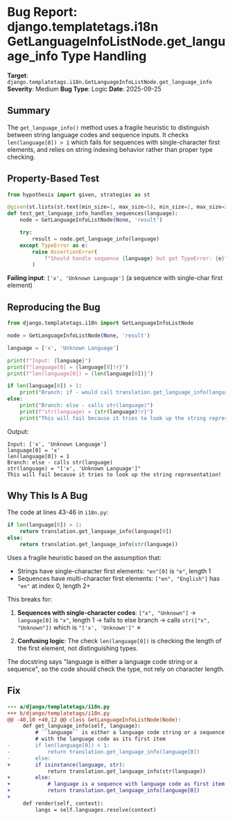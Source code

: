 # Bug Report: django.templatetags.i18n GetLanguageInfoListNode.get_language_info Type Handling

**Target**: `django.templatetags.i18n.GetLanguageInfoListNode.get_language_info`
**Severity**: Medium
**Bug Type**: Logic
**Date**: 2025-09-25

## Summary

The `get_language_info()` method uses a fragile heuristic to distinguish between string language codes and sequence inputs. It checks `len(language[0]) > 1` which fails for sequences with single-character first elements, and relies on string indexing behavior rather than proper type checking.

## Property-Based Test

```python
from hypothesis import given, strategies as st

@given(st.lists(st.text(min_size=1, max_size=5), min_size=2, max_size=2))
def test_get_language_info_handles_sequences(language):
    node = GetLanguageInfoListNode(None, 'result')

    try:
        result = node.get_language_info(language)
    except TypeError as e:
        raise AssertionError(
            f"Should handle sequence {language} but got TypeError: {e}"
        )
```

**Failing input**: `['x', 'Unknown Language']` (a sequence with single-char first element)

## Reproducing the Bug

```python
from django.templatetags.i18n import GetLanguageInfoListNode

node = GetLanguageInfoListNode(None, 'result')

language = ['x', 'Unknown Language']

print(f"Input: {language}")
print(f"language[0] = {language[0]!r}")
print(f"len(language[0]) = {len(language[0])}")

if len(language[0]) > 1:
    print("Branch: if - would call translation.get_language_info(language[0])")
else:
    print("Branch: else - calls str(language)")
    print(f"str(language) = {str(language)!r}")
    print("This will fail because it tries to look up the string representation!")
```

Output:
```
Input: ['x', 'Unknown Language']
language[0] = 'x'
len(language[0]) = 1
Branch: else - calls str(language)
str(language) = "['x', 'Unknown Language']"
This will fail because it tries to look up the string representation!
```

## Why This Is A Bug

The code at lines 43-46 in `i18n.py`:

```python
if len(language[0]) > 1:
    return translation.get_language_info(language[0])
else:
    return translation.get_language_info(str(language))
```

Uses a fragile heuristic based on the assumption that:
- Strings have single-character first elements: `"en"[0]` is `"e"`, length 1
- Sequences have multi-character first elements: `["en", "English"]` has `"en"` at index 0, length 2+

This breaks for:
1. **Sequences with single-character codes**: `["x", "Unknown"]` → `language[0]` is `"x"`, length 1 → falls to else branch → calls `str(["x", "Unknown"])` which is `"['x', 'Unknown']"` ✗

2. **Confusing logic**: The check `len(language[0])` is checking the length of the first element, not distinguishing types.

The docstring says "language is either a language code string or a sequence", so the code should check the type, not rely on character length.

## Fix

```diff
--- a/django/templatetags/i18n.py
+++ b/django/templatetags/i18n.py
@@ -40,10 +40,12 @@ class GetLanguageInfoListNode(Node):
     def get_language_info(self, language):
         # ``language`` is either a language code string or a sequence
         # with the language code as its first item
-        if len(language[0]) > 1:
-            return translation.get_language_info(language[0])
-        else:
+        if isinstance(language, str):
             return translation.get_language_info(str(language))
+        else:
+            # language is a sequence with language code as first item
+            return translation.get_language_info(language[0])
+
     def render(self, context):
         langs = self.languages.resolve(context)
```